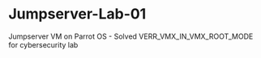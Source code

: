 # Jumpserver-Lab-01
Jumpserver VM on Parrot OS - Solved VERR_VMX_IN_VMX_ROOT_MODE for cybersecurity lab
